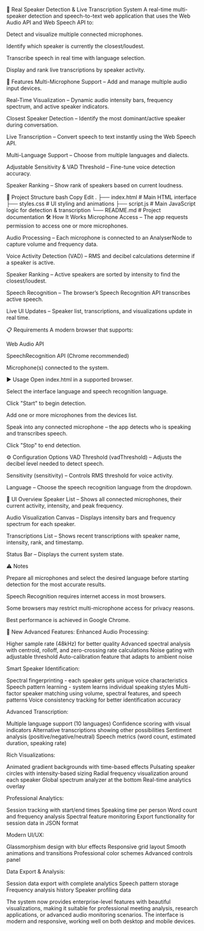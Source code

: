 🎤 Real Speaker Detection & Live Transcription System
A real-time multi-speaker detection and speech-to-text web application that uses the Web Audio API and Web Speech API to:

Detect and visualize multiple connected microphones.

Identify which speaker is currently the closest/loudest.

Transcribe speech in real time with language selection.

Display and rank live transcriptions by speaker activity.

🚀 Features
Multi-Microphone Support – Add and manage multiple audio input devices.

Real-Time Visualization – Dynamic audio intensity bars, frequency spectrum, and active speaker indicators.

Closest Speaker Detection – Identify the most dominant/active speaker during conversation.

Live Transcription – Convert speech to text instantly using the Web Speech API.

Multi-Language Support – Choose from multiple languages and dialects.

Adjustable Sensitivity & VAD Threshold – Fine-tune voice detection accuracy.

Speaker Ranking – Show rank of speakers based on current loudness.

📂 Project Structure
bash
Copy
Edit
.
├── index.html      # Main HTML interface
├── styles.css      # UI styling and animations
├── script.js       # Main JavaScript logic for detection & transcription
└── README.md       # Project documentation
🛠️ How It Works
Microphone Access – The app requests permission to access one or more microphones.

Audio Processing – Each microphone is connected to an AnalyserNode to capture volume and frequency data.

Voice Activity Detection (VAD) – RMS and decibel calculations determine if a speaker is active.

Speaker Ranking – Active speakers are sorted by intensity to find the closest/loudest.

Speech Recognition – The browser’s Speech Recognition API transcribes active speech.

Live UI Updates – Speaker list, transcriptions, and visualizations update in real time.

📋 Requirements
A modern browser that supports:

Web Audio API

SpeechRecognition API (Chrome recommended)

Microphone(s) connected to the system.

▶️ Usage
Open index.html in a supported browser.

Select the interface language and speech recognition language.

Click "Start" to begin detection.

Add one or more microphones from the devices list.

Speak into any connected microphone – the app detects who is speaking and transcribes speech.

Click "Stop" to end detection.

⚙️ Configuration Options
VAD Threshold (vadThreshold) – Adjusts the decibel level needed to detect speech.

Sensitivity (sensitivity) – Controls RMS threshold for voice activity.

Language – Choose the speech recognition language from the dropdown.

🎨 UI Overview
Speaker List – Shows all connected microphones, their current activity, intensity, and peak frequency.

Audio Visualization Canvas – Displays intensity bars and frequency spectrum for each speaker.

Transcriptions List – Shows recent transcriptions with speaker name, intensity, rank, and timestamp.

Status Bar – Displays the current system state.

⚠️ Notes

Prepare all microphones and select the desired language before starting detection for the most accurate results.

Speech Recognition requires internet access in most browsers.

Some browsers may restrict multi-microphone access for privacy reasons.

Best performance is achieved in Google Chrome.



🚀 New Advanced Features:
Enhanced Audio Processing:

Higher sample rate (48kHz) for better quality
Advanced spectral analysis with centroid, rolloff, and zero-crossing rate calculations
Noise gating with adjustable threshold
Auto-calibration feature that adapts to ambient noise

Smart Speaker Identification:

Spectral fingerprinting - each speaker gets unique voice characteristics
Speech pattern learning - system learns individual speaking styles
Multi-factor speaker matching using volume, spectral features, and speech patterns
Voice consistency tracking for better identification accuracy

Advanced Transcription:

Multiple language support (10 languages)
Confidence scoring with visual indicators
Alternative transcriptions showing other possibilities
Sentiment analysis (positive/negative/neutral)
Speech metrics (word count, estimated duration, speaking rate)

Rich Visualizations:

Animated gradient backgrounds with time-based effects
Pulsating speaker circles with intensity-based sizing
Radial frequency visualization around each speaker
Global spectrum analyzer at the bottom
Real-time analytics overlay

Professional Analytics:

Session tracking with start/end times
Speaking time per person
Word count and frequency analysis
Spectral feature monitoring
Export functionality for session data in JSON format

Modern UI/UX:

Glassmorphism design with blur effects
Responsive grid layout
Smooth animations and transitions
Professional color schemes
Advanced controls panel

Data Export & Analysis:

Session data export with complete analytics
Speech pattern storage
Frequency analysis history
Speaker profiling data

The system now provides enterprise-level features with beautiful visualizations, making it suitable for professional meeting analysis, research applications, or advanced audio monitoring scenarios. The interface is modern and responsive, working well on both desktop and mobile devices.